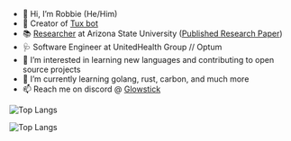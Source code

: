 - 👋 Hi, I’m Robbie (He/Him)
- 🐧 Creator of [Tux bot](https://tuxthebot.dev)
- 📚 [Researcher](https://search.asu.edu/profile/3115118) at Arizona State University ([Published Research Paper](https://arxiv.org/abs/2310.09528))
- 🩺 Software Engineer at UnitedHealth Group // Optum
- 👀 I’m interested in learning new languages and contributing to open source projects
- 🌱 I’m currently learning golang, rust, carbon, and much more
- 📫 Reach me on discord @ [Glowstick](https://discord.com/invite/4rtjKrg)

![Top Langs](https://github-readme-stats-sigma-five.vercel.app/api?username=Glowstick0017&show_icons=true&theme=synthwave)

![Top Langs](https://github-readme-stats-sigma-five.vercel.app/api/top-langs/?username=Glowstick0017&theme=synthwave)
<!---
Glowstick0017/Glowstick0017 is a ✨ special ✨ repository because its `README.md` (this file) appears on your GitHub profile.
You can click the Preview link to take a look at your changes.
--->

